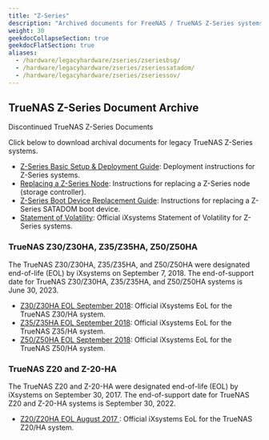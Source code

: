 ```yaml
---
title: "Z-Series"
description: "Archived documents for FreeNAS / TrueNAS Z-Series systems."
weight: 30
geekdocCollapseSection: true
geekdocFlatSection: true
aliases:
  - /hardware/legacyhardware/zseries/zseriesbsg/
  - /hardware/legacyhardware/zseries/zseriessatadom/
  - /hardware/legacyhardware/zseries/zseriessov/
---
```


## TrueNAS Z-Series Document Archive

Discontinued TrueNAS Z-Series Documents

Click below to download archival documents for legacy TrueNAS Z-Series systems.

* <a href="https://www.truenas.com/docs/files/ZseriesBSGv1_0.pdf" download>Z-Series Basic Setup & Deployment Guide</a>: Deployment instructions for Z-Series systems.
* <a href="/hardware/legacyhardware/zseries/zseriesnode/">Replacing a Z-Series Node</a>: Instructions for replacing a Z-Series node (storage controller).
* <a href="https://www.truenas.com/docs/files/ZseriesSatadomReplacev1_0.pdf" download>Z-Series Boot Device Replacement Guide</a>: Instructions for replacing a Z-Series SATADOM boot device.
* <a href="https://truenas.com/docs/files/z-series-sov.pdf" download>Statement of Volatility</a>: Official iXsystems Statement of Volatility for Z-Series systems.

### TrueNAS Z30/Z30HA, Z35/Z35HA, Z50/Z50HA

The TrueNAS Z30/Z30HA, Z35/Z35HA, and Z50/Z50HA were designated end-of-life (EOL) by iXsystems on September 7, 2018.
The end-of-support date for TrueNAS Z30/Z30HA, Z35/Z35HA, and Z50/Z50HA systems is June 30, 2023.

* <a href="https://www.truenas.com/docs/files/Z30EOL.pdf" download>Z30/Z30HA EOL September 2018</a>: Official iXsystems EoL for the TrueNAS Z30/HA system.
* <a href="https://www.truenas.com/docs/files/Z35EOL.pdf" download>Z35/Z35HA EOL September 2018</a>: Official iXsystems EoL for the TrueNAS Z35/HA system.
* <a href="https://www.truenas.com/docs/files/Z50EOL.pdf" download>Z50/Z50HA EOL September 2018</a>: Official iXsystems EoL for the TrueNAS Z50/HA system.

### TrueNAS Z20 and Z-20-HA

The TrueNAS Z20 and Z-20-HA were designated end-of-life (EOL) by iXsystems on September 30, 2017.
The end-of-support date for TrueNAS Z20 and Z-20-HA systems is September 30, 2022.

* <a href="https://www.truenas.com/docs/files/Z20EOL.pdf" download>Z20/Z20HA EOL August 2017
</a>: Official iXsystems EoL for the TrueNAS Z20/HA system.
